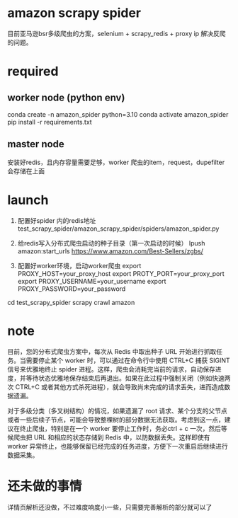 # amazon scrapy spider  
目前亚马逊bsr多级爬虫的方案，selenium + scrapy_redis + proxy ip 解决反爬的问题。

# required
## worker node (python env)
conda create -n amazon_spider python=3.10
conda activate amazon_spider
pip install -r requirements.txt

## master node  
安装好redis，且内存容量需要足够，worker 爬虫的item，request，dupefilter会存储在上面


# launch
1. 配置好spider 内的redis地址
test_scrapy_spider/amazon_scrapy_spider/spiders/amazon_spider.py

2. 给redis写入分布式爬虫启动的种子目录（第一次启动的时候）
lpush amazon:start_urls https://www.amazon.com/Best-Sellers/zgbs/


3. 配置好worker环境，启动worker爬虫
export PROXY_HOST=your_proxy_host
export PROTY_PORT=your_proxy_port
export PROXY_USERNAME=your_username
export PROXY_PASSWORD=your_password
   
cd test_scrapy_spider
scrapy crawl amazon
   
# note  
目前，您的分布式爬虫方案中，每次从 Redis 中取出种子 URL 开始进行抓取任务。当需要停止某个 worker 时，可以通过在命令行中使用 CTRL+C 捕获 SIGINT 信号来优雅地终止 spider 进程。这样，爬虫会消耗完当前的请求，自动保存进度，并等待状态优雅地保存结束后再退出。如果在此过程中强制关闭（例如快速两次 CTRL+C 或者其他方式杀死进程），就会导致尚未完成的请求丢失，进而造成数据遗漏。

对于多级分类（多叉树结构）的情况，如果遗漏了 root 请求、某个分支的父节点或者一些后续子节点，可能会导致整棵树的部分数据无法获取。考虑到这一点，建议在终止爬虫，特别是在一个 worker 要停止工作时，务必ctrl + c 一次，然后等候爬虫把 URL 和相应的状态存储到 Redis 中，以防数据丢失。这样即使有 worker 异常终止，也能够保留已经完成的任务进度，方便下一次重启后继续进行数据采集。

# 还未做的事情  
详情页解析还没做，不过难度响度小一些，只需要完善解析的部分就可以了